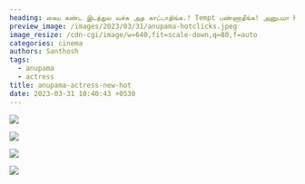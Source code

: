 ```yaml
---
heading: கைய கண்ட இடத்துல வச்சு அத காட்டாதிங்க.! Tempt பண்ணாதீங்க! அனுபமா Hot Clicks.
preview_image: /images/2023/03/31/anupama-hotclicks.jpeg
image_resize: /cdn-cgi/image/w=640,fit=scale-down,q=80,f=auto
categories: cinema
authors: Santhosh
tags:
  - anupama
  - actress
title: anupama-actress-new-hot
date: 2023-03-31 10:40:43 +0530
---
```

![](/images/2023/03/31/anupama-actress-new-hot.jpeg)

![](/images/2023/03/31/anupama-actress-new-hot2.jpeg)

![](/images/2023/03/31/anupama-actress-new-hott.jpeg)

![](/images/2023/03/31/anupama-actress-new-hott2.jpeg)